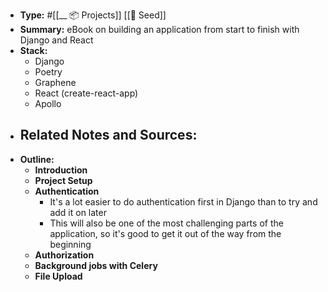 - **Type:** #[[__ 📦 Projects]] [[🌱 Seed]]
- **Summary:** eBook on building an application from start to finish with Django and React
- **Stack:**
    - Django
    - Poetry
    - Graphene
    - React (create-react-app)
    - Apollo
- **Related Notes and Sources:**
    - 
- **Outline:**
    - **Introduction**
    - **Project Setup**
    - **Authentication**
        - It's a lot easier to do authentication first in Django than to try and add it on later
        - This will also be one of the most challenging parts of the application, so it's good to get it out of the way from the beginning
    - **Authorization**
    - **Background jobs with Celery**
    - **File Upload**
